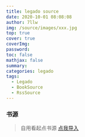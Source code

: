 ```yaml
---
title: legado source
date: 2020-10-01 08:08:08
author: 7llw
img: /source/images/xxx.jpg
top: true
cover: true
coverImg: 
password: 
toc: false
mathjax: false
summary: 
categories: legado
tags:
  - Legado
  - BookSource
  - RssSource
---
```

### 书源
> 自用看起点书源
[点我导入](https://cdn.jsdelivr.net/gh/7llw/legado/booksource/suse.json)
